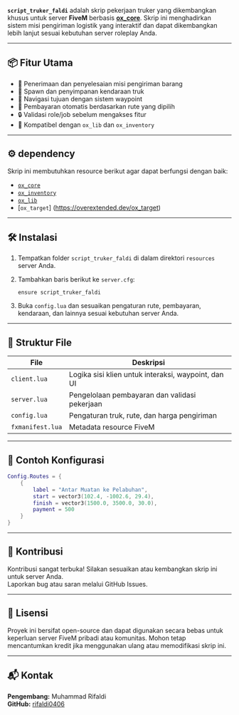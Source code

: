 **`script_truker_faldi`** adalah skrip pekerjaan truker yang dikembangkan khusus untuk server **FiveM** berbasis **[ox_core](https://github.com/overextended/ox_core)**. Skrip ini menghadirkan sistem misi pengiriman logistik yang interaktif dan dapat dikembangkan lebih lanjut sesuai kebutuhan server roleplay Anda.

---

## 📦 Fitur Utama

- 🔄 Penerimaan dan penyelesaian misi pengiriman barang
- 🚚 Spawn dan penyimpanan kendaraan truk
- 📍 Navigasi tujuan dengan sistem waypoint
- 💼 Pembayaran otomatis berdasarkan rute yang dipilih
- 🔒 Validasi role/job sebelum mengakses fitur
- 🧩 Kompatibel dengan `ox_lib` dan `ox_inventory`

---

## ⚙️ dependency

Skrip ini membutuhkan resource berikut agar dapat berfungsi dengan baik:

- [`ox_core`](https://github.com/overextended/ox_core)
- [`ox_inventory`](https://github.com/overextended/ox_inventory)
- [`ox_lib`](https://github.com/overextended/ox_lib)
- [`ox_target`]
(https://overextended.dev/ox_target)

---

## 🛠️ Instalasi

1. Tempatkan folder `script_truker_faldi` di dalam direktori `resources` server Anda.

2. Tambahkan baris berikut ke `server.cfg`:
   ```
   ensure script_truker_faldi
   ```

3. Buka `config.lua` dan sesuaikan pengaturan rute, pembayaran, kendaraan, dan lainnya sesuai kebutuhan server Anda.

---

## 🧾 Struktur File

| File            | Deskripsi                                                  |
|-----------------|------------------------------------------------------------|
| `client.lua`    | Logika sisi klien untuk interaksi, waypoint, dan UI        |
| `server.lua`    | Pengelolaan pembayaran dan validasi pekerjaan              |
| `config.lua`    | Pengaturan truk, rute, dan harga pengiriman                |
| `fxmanifest.lua`| Metadata resource FiveM                                    |

---

## 📌 Contoh Konfigurasi

```lua
Config.Routes = {
    {
        label = "Antar Muatan ke Pelabuhan",
        start = vector3(102.4, -1002.6, 29.4),
        finish = vector3(1500.0, 3500.0, 30.0),
        payment = 500
    }
}
```

---

## 🤝 Kontribusi

Kontribusi sangat terbuka! Silakan sesuaikan atau kembangkan skrip ini untuk server Anda.  
Laporkan bug atau saran melalui GitHub Issues.

---

## 📄 Lisensi

Proyek ini bersifat open-source dan dapat digunakan secara bebas untuk keperluan server FiveM pribadi atau komunitas. Mohon tetap mencantumkan kredit jika menggunakan ulang atau memodifikasi skrip ini.

---

## 📬 Kontak

**Pengembang:** Muhammad Rifaldi  
**GitHub:** [rifaldi0406](https://github.com/rifaldi0406)
